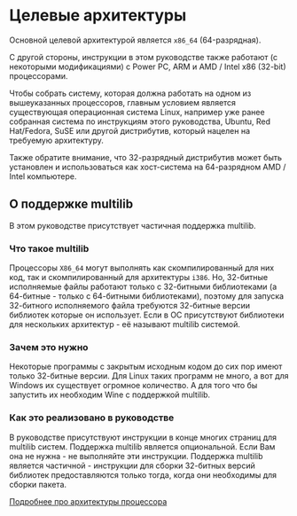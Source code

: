 # Целевые архитектуры

Основной целевой архитектурой является `x86_64` (64-разрядная). 

С другой стороны, инструкции в этом руководстве также работают (с некоторыми модификациями) с Power PC, ARM и AMD / Intel x86 (32-bit) процессорами. 

Чтобы собрать систему, которая должна работать на одном из вышеуказанных процессоров, главным условием является существующая операционная система Linux, например уже ранее собранная система по инструкциям этого руководства, Ubuntu, Red Hat/Fedora, SuSE или другой дистрибутив, который нацелен на требуемую архитектуру.

Также обратите внимание, что 32-разрядный дистрибутив может быть установлен и использоваться как хост-система на 64-разрядном AMD / Intel компьютере.

## О поддержке multilib

В этом руководстве присутствует частичная поддержка multilib.

### Что такое multilib

Процессоры ``X86_64`` могут выполнять как скомпилированный для них код, так и скомпилированный для архитектуры ``i386``.
Но, 32-битные исполняемые файлы работают только с 32-битными библиотеками (а 64-битные - только с 64-битными библиотеками), поэтому для запуска 32-битного исполняемого файла требуются 32-битные версии библиотек которые он использует.
Если в ОС присутствуют библиотеки для нескольких архитектур - её называют multilib системой.

### Зачем это нужно

Некоторые программы с закрытым исходным кодом до сих пор имеют только 32-битные версии. Для Linux таких программ не много, а вот для Windows их существует огромное количество. А для того что бы запустить их необходим Wine с поддержкой multilib.

### Как это реализовано в руководстве

В руководстве присутствуют инструкции в конце многих страниц для multilib систем. Поддержка multilib является опциональной. Если Вам она не нужна - не выполняйте эти инструкции.
Поддержка multilib является частичной - инструкции для сборки 32-битных версий библиотек предоставляются только тогда, когда они необходимы для сборки пакета.

[Подробнее про архитектуры процессора](additional/cpu-arch)
